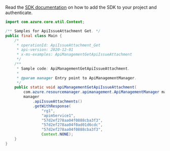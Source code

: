 Read the [SDK documentation](https://github.com/Azure/azure-sdk-for-java/blob/azure-resourcemanager-apimanagement_1.0.0-beta.2/sdk/apimanagement/azure-resourcemanager-apimanagement/README.md) on how to add the SDK to your project and authenticate.

```java
import com.azure.core.util.Context;

/** Samples for ApiIssueAttachment Get. */
public final class Main {
    /*
     * operationId: ApiIssueAttachment_Get
     * api-version: 2020-12-01
     * x-ms-examples: ApiManagementGetApiIssueAttachment
     */
    /**
     * Sample code: ApiManagementGetApiIssueAttachment.
     *
     * @param manager Entry point to ApiManagementManager.
     */
    public static void apiManagementGetApiIssueAttachment(
        com.azure.resourcemanager.apimanagement.ApiManagementManager manager) {
        manager
            .apiIssueAttachments()
            .getWithResponse(
                "rg1",
                "apimService1",
                "57d2ef278aa04f0888cba3f3",
                "57d2ef278aa04f0ad01d6cdc",
                "57d2ef278aa04f0888cba3f3",
                Context.NONE);
    }
}
```
